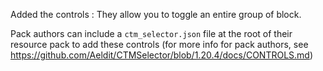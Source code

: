 Added the controls : They allow you to toggle an entire group of block.

Pack authors can include a `ctm_selector.json` file at the root of their resource pack to add
these controls (for more info for pack authors, see https://github.com/Aeldit/CTMSelector/blob/1.20.4/docs/CONTROLS.md)
